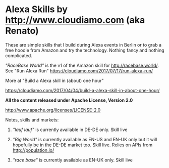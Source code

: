 # Alexa Skills by http://www.cloudiamo.com (aka Renato) 


These are simple skills that I build during Alexa events in Berlin or to grab a free hoodie from Amazon and try the technology. Nothing fancy and nothing complicated.  

<i>"RaceBase World"</i> is the v1 of the Amazon skill for http://racebase.world/. See "Run Alexa Run" https://cloudiamo.com/2017/07/17/run-alexa-run/

More at "Build a Alexa skill in (about) one hour"

https://cloudiamo.com/2017/04/04/build-a-alexa-skill-in-about-one-hour/

<b>All the content released under Apache License, Version 2.0</b>

http://www.apache.org/licenses/LICENSE-2.0


Notes, skills and markets:

1) <i>"lauf lauf"</i> is currently available in DE-DE only. Skill live

2) <i>"Big World"</i> is currently available as EN-US and EN-UK only but it will hopefully be in the DE-DE market too. Skill live. Relies on APIs from http://population.io/
 
3) <i>"race base"</i> is currently available as EN-UK only. Skill live

